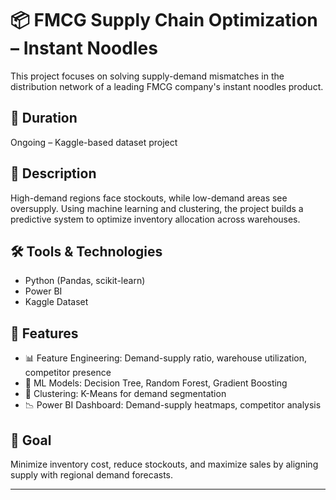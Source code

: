 # 📦 FMCG Supply Chain Optimization – Instant Noodles

This project focuses on solving supply-demand mismatches in the distribution network of a leading FMCG company's instant noodles product.

## 📅 Duration
Ongoing – Kaggle-based dataset project

## 📌 Description
High-demand regions face stockouts, while low-demand areas see oversupply. Using machine learning and clustering, the project builds a predictive system to optimize inventory allocation across warehouses.

## 🛠️ Tools & Technologies
- Python (Pandas, scikit-learn)
- Power BI
- Kaggle Dataset

## 🚀 Features
- 📊 Feature Engineering: Demand-supply ratio, warehouse utilization, competitor presence
- 🤖 ML Models: Decision Tree, Random Forest, Gradient Boosting
- 📍 Clustering: K-Means for demand segmentation
- 📉 Power BI Dashboard: Demand-supply heatmaps, competitor analysis

## 🎯 Goal
Minimize inventory cost, reduce stockouts, and maximize sales by aligning supply with regional demand forecasts.

---
